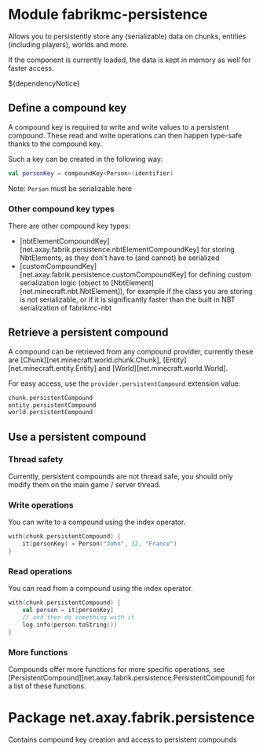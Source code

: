 # Module fabrikmc-persistence

Allows you to persistently store any (serializable) data on chunks, entities (including players), worlds and more.

If the component is currently loaded, the data is kept in memory as well for faster access.

${dependencyNotice}

## Define a compound key

A compound key is required to write and write values to a persistent compound. These read and write operations can then
happen type-safe thanks to the compound key.

Such a key can be created in the following way:

```kt
val personKey = compoundKey<Person>(identifier)
```

Note: `Person` must be serializable here

### Other compound key types

There are other compound key types:

- [nbtElementCompoundKey][net.axay.fabrik.persistence.nbtElementCompoundKey] for storing NbtElements, as they don't have
  to (and cannot) be serialized
- [customCompoundKey][net.axay.fabrik.persistence.customCompoundKey] for defining custom serialization logic (object
  to [NbtElement][net.minecraft.nbt.NbtElement]), for example if the class you are storing is not serializable, or if it
  is significantly faster than the built in NBT serialization of fabrikmc-nbt

## Retrieve a persistent compound

A compound can be retrieved from any compound provider, currently these are [Chunk][net.minecraft.world.chunk.Chunk],
[Entity][net.minecraft.entity.Entity] and [World][net.minecraft.world.World].

For easy access, use the `provider.persistentCompound` extension value:

```kt
chunk.persistentCompound
entity.persistentCompound
world.persistentCompound
```

## Use a persistent compound

### Thread safety

Currently, persistent compounds are not thread safe, you should only modify them on the main game / server thread.

### Write operations

You can write to a compound using the index operator.

```kt
with(chunk.persistentCompound) {
    it[personKey] = Person("John", 32, "France")
}
```

### Read operations

You can read from a compound using the index operator.

```kt
with(chunk.persistentCompound) {
    val person = it[personKey]
    // and then do something with it
    log.info(person.toString())
}
```

### More functions

Compounds offer more functions for more specific operations,
see [PersistentCompound][net.axay.fabrik.persistence.PersistentCompound] for a list of these functions.

# Package net.axay.fabrik.persistence

Contains compound key creation and access to persistent compounds
